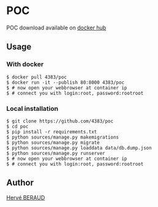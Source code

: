 # POC
POC download available on [docker hub](https://hub.docker.com/r/4383/poc/)

## Usage

### With docker
```shell
$ docker pull 4383/poc
$ docker run -it --publish 80:8000 4383/poc
$ # now open your webbrowser at container ip
$ # connect you with login:root, password:rootroot
```

### Local installation
```
$ git clone https://github.com/4383/poc
$ cd poc
$ pip install -r requirements.txt
$ python sources/manage.py makemigrations
$ python sources/manage.py migrate
$ python sources/manage.py loaddata data/db.dump.json
$ python sources/manage.py runserver
$ # now open your webbrowser at container ip
$ # connect you with login:root, password:rootroot
```
## Author
[Hervé BERAUD](http://github.com/4383)
